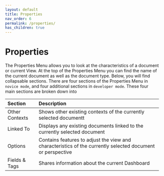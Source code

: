 ```yaml
---
layout: default
title: Properties
nav_order: 6
permalink: /properties/
has_children: true
---
```


# Properties
The Properties Menu allows you to look at the characteristics of a document or current View. At the top of the Properties Menu you can find the name of the current document as well as the document type. Below, you will find collapsable sections. There are four sections of the Properties Menu in `novice mode`, and four additional sections in `developer mode`. These four main sections are broken down into

| Section     | Description |
|:-------------|:------------------|
| Other Contexts | Shows other existing contexts of the currently selected documentt |
| Linked To | Displays any existing documents linked to the currently selected document |
| Options | Contains features to adjust the view and characteristics of the currently selected document or perspective |
| Fields & Tags | Shares information about the current Dashboard | 